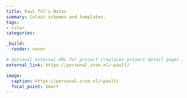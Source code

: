 ```yaml
---
title: Paul Tol's Notes
summary: Colour schemes and templates.
tags:
- color
categories:

_build:
  render: never

# Optional external URL for project (replaces project detail page).
external_link: https://personal.sron.nl/~pault/

image:
  caption: https://personal.sron.nl/~pault/
  focal_point: Smart
---
```

